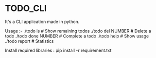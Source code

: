 # TODO_CLI
It's a CLI application made in python.

Usage :-
./todo ls               # Show remaining todos
./todo del NUMBER       # Delete a todo
./todo done NUMBER      # Complete a todo
./todo help             # Show usage
./todo report           # Statistics

Install required libraries :
pip install -r requirement.txt
